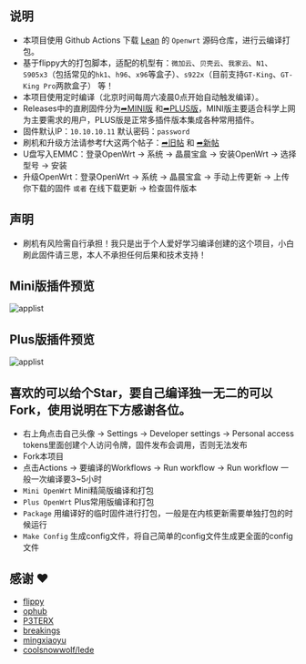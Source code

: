 ## 说明

- 本项目使用 Github Actions 下载 [Lean](https://github.com/coolsnowwolf/lede) 的 `Openwrt` 源码仓库，进行云编译打包。
- 基于flippy大的打包脚本，适配的机型有：`微加云`、`贝壳云`、`我家云`、`N1`、`S905x3`（包括常见的`hk1`、`h96`、`x96`等盒子）、`s922x`（目前支持`GT-King`、`GT-King Pro`两款盒子） 等！
- 本项目使用定时编译（北京时间每周六凌晨0点开始自动触发编译）。
- Releases中的直刷固件分为[➦MINI版](https://github.com/hhaibo/ARMv8-OpenWrt/releases/tag/ARMv8_MINI) 和[➦PLUS版](https://github.com/hhaibo/ARMv8-OpenWrt/releases/tag/ARMv8_PLUS)，MINI版主要适合科学上网为主要需求的用户，PLUS版是正常多插件版本集成各种常用插件。
- 固件默认IP：`10.10.10.11` 默认密码：`password`
- 刷机和升级方法请参考f大这两个帖子：[➦旧帖](https://www.right.com.cn/forum/thread-4055451-1-1.html) 和 [➦新帖](https://www.right.com.cn/forum/thread-4076037-1-1.html)
- U盘写入EMMC：登录OpenWrt → 系统 → 晶晨宝盒 → 安装OpenWrt → 选择型号 → 安装
- 升级OpenWrt：登录OpenWrt → 系统 → 晶晨宝盒 → 手动上传更新 → 上传你下载的固件 `或者` 在线下载更新 → 检查固件版本

## 声明
- 刷机有风险需自行承担！我只是出于个人爱好学习编译创建的这个项目，小白刷此固件请三思，本人不承担任何后果和技术支持！

## Mini版插件预览
 ![applist](https://github.com/hhaibo/ARMv8-OpenWrt/blob/main/imgs/mini.jpg)
 
## Plus版插件预览
 ![applist](https://github.com/hhaibo/ARMv8-OpenWrt/blob/main/imgs/plus.jpg)

## 喜欢的可以给个Star，要自己编译独一无二的可以Fork，使用说明在下方感谢各位。
- 右上角点击自己头像 → Settings → Developer settings → Personal access tokens里面创建个人访问令牌，固件发布会调用，否则无法发布
- Fork本项目
- 点击Actions → 要编译的Workflows → Run workflow → Run workflow 一般一次编译要3~5小时
- `Mini OpenWrt` Mini精简版编译和打包
- `Plus OpenWrt` Plus常用版编译和打包
- `Package` 用编译好的临时固件进行打包，一般是在内核更新需要单独打包的时候运行
- `Make Config` 生成config文件，将自己简单的config文件生成更全面的config文件

## 感谢 ❤️

- [flippy](https://github.com/unifreq/openwrt_packit)
- [ophub](https://github.com/ophub/op)
- [P3TERX](https://github.com/P3TERX/Actions-OpenWrt)
- [breakings](https://github.com/breakings/OpenWrt)
- [mingxiaoyu](https://github.com/mingxiaoyu/N1Openwrt)
- [coolsnowwolf/lede](https://github.com/coolsnowwolf/lede)

